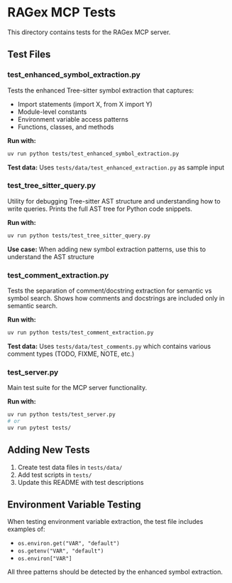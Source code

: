 # RAGex MCP Tests

This directory contains tests for the RAGex MCP server.

## Test Files

### test_enhanced_symbol_extraction.py
Tests the enhanced Tree-sitter symbol extraction that captures:
- Import statements (import X, from X import Y)
- Module-level constants
- Environment variable access patterns
- Functions, classes, and methods

**Run with:**
```bash
uv run python tests/test_enhanced_symbol_extraction.py
```

**Test data:** Uses `tests/data/test_enhanced_extraction.py` as sample input

### test_tree_sitter_query.py
Utility for debugging Tree-sitter AST structure and understanding how to write queries.
Prints the full AST tree for Python code snippets.

**Run with:**
```bash
uv run python tests/test_tree_sitter_query.py
```

**Use case:** When adding new symbol extraction patterns, use this to understand the AST structure

### test_comment_extraction.py
Tests the separation of comment/docstring extraction for semantic vs symbol search.
Shows how comments and docstrings are included only in semantic search.

**Run with:**
```bash
uv run python tests/test_comment_extraction.py
```

**Test data:** Uses `tests/data/test_comments.py` which contains various comment types (TODO, FIXME, NOTE, etc.)

### test_server.py
Main test suite for the MCP server functionality.

**Run with:**
```bash
uv run python tests/test_server.py
# or
uv run pytest tests/
```

## Adding New Tests

1. Create test data files in `tests/data/`
2. Add test scripts in `tests/`
3. Update this README with test descriptions

## Environment Variable Testing

When testing environment variable extraction, the test file includes examples of:
- `os.environ.get("VAR", "default")`
- `os.getenv("VAR", "default")`
- `os.environ["VAR"]`

All three patterns should be detected by the enhanced symbol extraction.